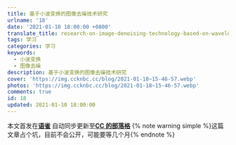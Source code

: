 ```yaml
---
title: 基于小波变换的图像去噪技术研究
urlname: '18'
date: '2021-01-10 18:00:00 +0800'
translate_title: research-on-image-denoising-technology-based-on-wavelet-transform
tags: 学习
categories: 学习
keywords:
  - 小波变换
  - 图像去噪
description: 基于小波变换的图像去噪技术研究
cover: 'https://img.ccknbc.cc/blog/2021-01-18~15-46-57.webp'
photos: 'https://img.ccknbc.cc/blog/2021-01-18~15-46-57.webp'
comments: true
id: 18
updated: 2021-01-10 18:00:00
---
```


本文首发在[**语雀**](https://www.yuque.com/ccknbc/blog/18)
自动同步更新至[**CC 的部落格**](https://blog.ccknbc.cc/posts/research-on-image-denoising-technology-based-on-wavelet-transform)
{% note warning simple %}这篇文章占个坑，目前不会公开，可能要等几个月{% endnote %}
